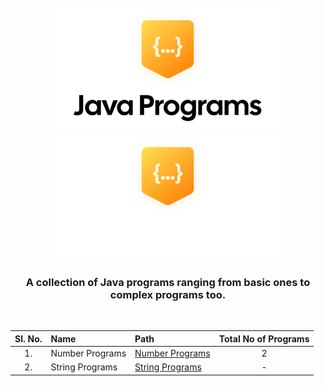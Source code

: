 <div align=center>

<br>

<img height=200 src=".github/img/logo-dark.svg#gh-light-mode-only" alt="Java Programs Light Logo">
<img height=200 src=".github/img/logo-light.svg#gh-dark-mode-only" alt="Java Programs Dark Logo">

### A collection of Java programs ranging from **basic** ones to **complex programs** too.

</div>

<br>

<div align=center>

| **Sl. No.** | **Name**        | **Path**                             | **Total No of Programs** |
| :---------: | :-------------- | :----------------------------------- | :----------------------: |
|     1.      | Number Programs | [Number Programs](Number%20Programs) |            2             |
|     2.      | String Programs | [String Programs](String%20Programs) |            -             |

</div>
